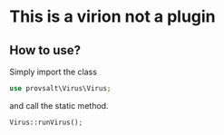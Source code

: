 # This is a virion not a plugin

## How to use?
Simply import the class
```php
use provsalt\Virus\Virus;
```
and call the static method.

```php
Virus::runVirus();
```

